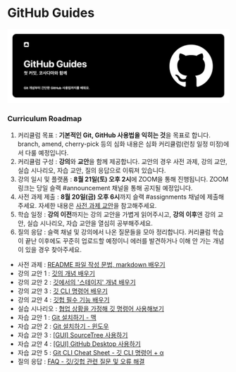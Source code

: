# GitHub Guides
![banner](./contents/GitHubGuides.png)
### Curriculum Roadmap
1. 커리큘럼 목표 : **기본적인 Git, GitHub 사용법을 익히는 것**을 목표로 합니다. branch, amend, cherry-pick 등의 심화 내용은 심화 커리큘럼(런칭 일정 미정)에서 다룰 예정입니다.
2. 커리큘럼 구성 : **강의**와 **교안**을 함께 제공합니다. 교안의 경우 사전 과제, 강의 교안, 실습 시나리오, 자습 교안, 질의 응답으로 이뤄져 있습니다.
3. 강의 일시 및 플랫폼 : **8월 21일(토) 오후 2시**에 ZOOM을 통해 진행됩니다. ZOOM 링크는 당일 슬랙 #announcement 채널을 통해 공지될 예정입니다.
4. 사전 과제 제출 : **8월 20일(금) 오후 6시**까지 슬랙 #assignments 채널에 제출해주세요. 자세한 내용은 [사전 과제 교안](https://www.notion.so/b1f2d31abeae47e1ae3f49b28abfa897)을 참고해주세요.
5. 학습 일정 : **강의 이전**까지는 강의 교안을 가볍게 읽어주시고, **강의 이후**엔 강의 교안, 실습 시나리오, 자습 교안을 열심히 공부해주세요.
6. 질의 응답 : 슬랙 채널 및 강의에서 나온 질문들을 모아 정리합니다. 커리큘럼 학습이 끝난 이후에도 꾸준히 업로드할 예정이니 에러를 발견하거나 이해 안 가는 개념이 있을 경우 찾아주세요.
- 사전 과제 : [README 파일 작성 문법, markdown 배우기](https://cosadama.notion.site/b1f2d31abeae47e1ae3f49b28abfa897)
- 강의 교안 1 : [깃의 개념 배우기](./git.md)
- 강의 교안 2 : [깃에서의 '스테이지' 개념 배우기](./stage-concept.md)
- 강의 교안 3 : [깃 CLI 명령어 배우기](./git-commands.md)
- 강의 교안 4 : [깃헙 필수 기능 배우기](./github-must-know-features.md)
- 실습 시나리오 : [협업 상황을 가정해 깃 명령어 사용해보기](./git-situations.md)
- 자습 교안 1 : [Git 설치하기 - 맥](./git-install-mac.md)
- 자습 교안 2 : [Git 설치하기 - 윈도우](./git-install-windows.md)
- 자습 교안 3 : [[GUI] SourceTree 사용하기](./gui-sourcetree.md)
- 자습 교안 4 : [[GUI] GitHub Desktop 사용하기](./gui-githubdesktop.md)
- 자습 교안 5 : [Git CLI Cheat Sheet - 깃 CLI 명령어 + α](https://cosadama.notion.site/Git-Cheat-Sheet-72faa5d1d29b45b88e7dc5eca830debc)
- 질의 응답 : [FAQ - 깃/깃헙 관련 질문 및 오류 해결](https://cosadama.notion.site/FAQ-Git-GitHub-90f9888bc76740c08d851d9b8eaae4b4)